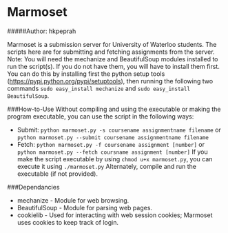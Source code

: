 Marmoset
========
#####Author: hkpeprah


Marmoset is a submission server for University of Waterloo students.  The scripts here are for submitting and fetching assignments
from the server.  
Note: You will need the mechanize and BeautifulSoup modules installed to run the script(s).  If you do not have them, you will have to install them first.  You can do this by installing first the python setup tools (https://pypi.python.org/pypi/setuptools), then running the following two commands `sudo easy_install mechanize` and `sudo easy_install BeautifulSoup`.


###How-to-Use
Without compiling and using the executable or making the program executable, you can use the script in the following ways:
* Submit: `python marmoset.py -s coursename assignmentname filename` or `python marmoset.py --submit coursename assignmentname filename`
* Fetch: `python marmoset.py -f coursename assignment [number]` or `python marmoset.py --fetch coursname assignment [number]`
If you make the script executable by using `chmod u+x marmoset.py`, you can execute it using `./marmoset.py`
Alternately, compile and run the executable (if not provided).


###Dependancies
* mechanize - Module for web browsing.
* BeautifulSoup - Module for parsing web pages.
* cookielib - Used for interacting with web session cookies; Marmoset uses cookies to keep track of login.